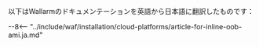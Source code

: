 以下はWallarmのドキュメンテーションを英語から日本語に翻訳したものです：

[link-ssh-keys]: https://docs.aws.amazon.com/ja_jp/AWSEC2/latest/UserGuide/get-set-up-for-amazon-ec2.html#create-a-key-pair
[link-sg]:               https://docs.aws.amazon.com/ja_jp/AWSEC2/latest/UserGuide/get-set-up-for-amazon-ec2.html#create-a-base-security-group
[link-launch-instance]:     https://docs.aws.amazon.com/ja_jp/AWSEC2/latest/UserGuide/EC2_GetStarted.html#ec2-launch-instance

[anchor1]:      #2-セキュリティグループの作成
[anchor2]:      #1-AWSにSSHキーペアを作成する

[img-create-sg]:                 ../../../images/installation-ami/common/create_sg.png
[versioning-policy]:             ../../../updating-migrating/versioning-policy.ja.md#version-list
[img-wl-console-users]:         ../../../images/check-user-no-2fa.png
[img-create-wallarm-node]:      ../../../images/user-guides/nodes/create-cloud-node.png
[deployment-platform-docs]:     ../../../installation/supported-deployment-options.ja.md
[node-token]:                   ../../../quickstart.ja.md#deploy-the-wallarm-filtering-node
[api-token]:                    ../../../user-guides/settings/api-tokens.ja.md
[wallarm-token-types]:          ../../../user-guides/nodes/nodes.ja.md#api-and-node-tokens-for-node-creation
[platform]:                     ../../../installation/supported-deployment-options.ja.md
[ptrav-attack-docs]:            ../../../attacks-vulns-list.ja.md#path-traversal
[attacks-in-ui-image]:          ../../../images/admin-guides/test-attacks-quickstart.png
[wallarm-nginx-directives]:     ../../../admin-en/configure-parameters-en.ja.md
[autoscaling-docs]:             ../../../admin-en/installation-guides/amazon-cloud/autoscaling-overview.ja.md
[real-ip-docs]:                 ../../../admin-en/using-proxy-or-balancer-en.ja.md
[allocate-memory-docs]:         ../../../admin-en/configuration-guides/allocate-resources-for-node.ja.md
[limiting-request-processing]:  ../../../user-guides/rules/configure-overlimit-res-detection.ja.md
[logs-docs]:                    ../../../admin-en/configure-logging.ja.md
[oob-advantages-limitations]:   ../../oob/overview.ja.md#advantages-and-limitations
[wallarm-mode]:                 ../../../admin-en/configure-wallarm-mode.ja.md
[oob-docs]:                     ../../oob/overview.ja.md
[wallarm-api-via-proxy]:        ../../../admin-en/configuration-guides/access-to-wallarm-api-via-proxy.ja.md
[web-server-mirroring-examples]:../../oob/web-server-mirroring/overview.ja.md#examples-of-web-server-configuration-for-traffic-mirroring
[img-grouped-nodes]:            ../../../images/user-guides/nodes/grouped-nodes.png

--8<-- "../include/waf/installation/cloud-platforms/article-for-inline-oob-ami.ja.md"